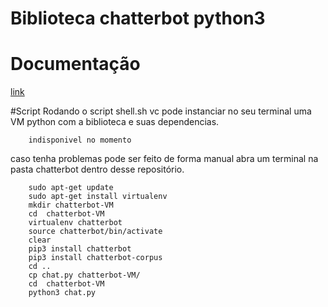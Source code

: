 # Biblioteca chatterbot python3
# Documentação
[link](https://chatterbot.readthedocs.io/en/stable/)

#Script
Rodando o script shell.sh vc pode instanciar no seu terminal uma VM python com a biblioteca e suas dependencias.
```
    indisponivel no momento
```
caso tenha problemas 
pode ser feito de forma manual abra um terminal na pasta chatterbot dentro desse repositório.
```
    sudo apt-get update
    sudo apt-get install virtualenv
    mkdir chatterbot-VM
    cd  chatterbot-VM
    virtualenv chatterbot
    source chatterbot/bin/activate
    clear
    pip3 install chatterbot
    pip3 install chatterbot-corpus
    cd ..
    cp chat.py chatterbot-VM/
    cd  chatterbot-VM
    python3 chat.py
```